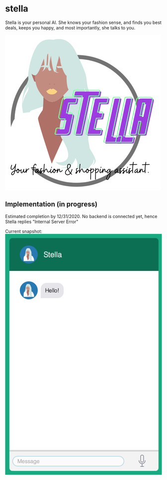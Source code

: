 # stella
Stella is your personal AI. She knows your fashion sense, and finds you best deals, keeps you happy, and most importantly, she talks to you.

![stella](./Images/stellaPoster.png)


## Implementation (in progress)
Estimated completion by 12/31/2020.
No backend is connected yet, hence Stella replies "Internal Server Error"

Current snapshot:
![stella](./Images/snapshotStella.png)
